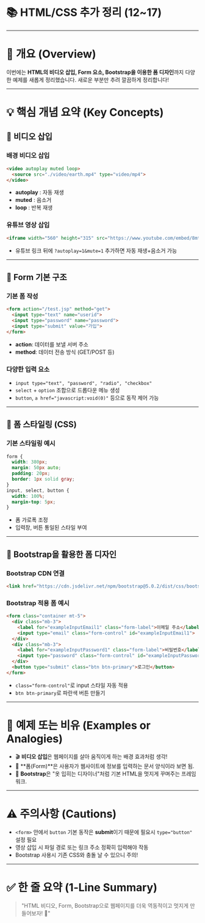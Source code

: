 # 📚 HTML/CSS 추가 정리 (12~17)

---

# 📌 개요 (Overview)

이번에는 **HTML의 비디오 삽입, Form 요소, Bootstrap을 이용한 폼 디자인**까지 다양한 예제를 새롭게 정리했습니다. 새로운 부분만 추려 깔끔하게 정리합니다!

---

# 💡 핵심 개념 요약 (Key Concepts)

## 🎥 비디오 삽입

### 배경 비디오 삽입
```html
<video autoplay muted loop>
  <source src="./video/earth.mp4" type="video/mp4">
</video>
```
- **autoplay** : 자동 재생
- **muted** : 음소거
- **loop** : 반복 재생

### 유튜브 영상 삽입
```html
<iframe width="560" height="315" src="https://www.youtube.com/embed/8mt5oWcs_9M?autoplay=1&mute=1" allowfullscreen></iframe>
```
- 유튜브 링크 뒤에 `?autoplay=1&mute=1` 추가하면 자동 재생+음소거 가능

---

## 📝 Form 기본 구조

### 기본 폼 작성
```html
<form action="/test.jsp" method="get">
  <input type="text" name="userid">
  <input type="password" name="password">
  <input type="submit" value="가입">
</form>
```
- **action**: 데이터를 보낼 서버 주소
- **method**: 데이터 전송 방식 (GET/POST 등)

### 다양한 입력 요소
- `input type="text", "password", "radio", "checkbox"`
- `select` + `option` 조합으로 드롭다운 메뉴 생성
- `button`, `a href="javascript:void(0)"` 등으로 동작 제어 가능

---

## 🎨 폼 스타일링 (CSS)

### 기본 스타일링 예시
```css
form {
  width: 380px;
  margin: 50px auto;
  padding: 20px;
  border: 1px solid gray;
}
input, select, button {
  width: 100%;
  margin-top: 5px;
}
```

- 폼 가로폭 조정
- 입력창, 버튼 통일된 스타일 부여

---

## 🚀 Bootstrap을 활용한 폼 디자인

### Bootstrap CDN 연결
```html
<link href="https://cdn.jsdelivr.net/npm/bootstrap@5.0.2/dist/css/bootstrap.min.css" rel="stylesheet">
```

### Bootstrap 적용 폼 예시
```html
<form class="container mt-5">
  <div class="mb-3">
    <label for="exampleInputEmail1" class="form-label">이메일 주소</label>
    <input type="email" class="form-control" id="exampleInputEmail1">
  </div>
  <div class="mb-3">
    <label for="exampleInputPassword1" class="form-label">비밀번호</label>
    <input type="password" class="form-control" id="exampleInputPassword1">
  </div>
  <button type="submit" class="btn btn-primary">로그인</button>
</form>
```

- `class="form-control"`로 input 스타일 자동 적용
- `btn btn-primary`로 파란색 버튼 만들기

---

# 🧪 예제 또는 비유 (Examples or Analogies)

- 🎬 **비디오 삽입**은 웹페이지를 살아 움직이게 하는 배경 효과처럼 생각!
- 📝 **폼(Form)**은 사용자가 웹사이트에 정보를 입력하는 문서 양식이라 보면 됨.
- 🎨 **Bootstrap**은 "옷 입히는 디자이너"처럼 기본 HTML을 멋지게 꾸며주는 프레임워크.

---

# ⚠ 주의사항 (Cautions)

- `<form>` 안에서 `button` 기본 동작은 **submit**이기 때문에 필요시 `type="button"` 설정 필요
- 영상 삽입 시 파일 경로 또는 링크 주소 정확히 입력해야 작동
- Bootstrap 사용시 기존 CSS와 충돌 날 수 있으니 주의!

---

# ✅ 한 줄 요약 (1-Line Summary)

> "HTML 비디오, Form, Bootstrap으로 웹페이지를 더욱 역동적이고 멋지게 만들어보자! 🚀"
~~~

